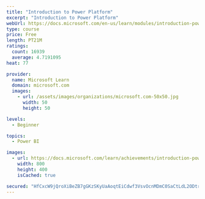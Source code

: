 ```yaml
---
title: "Introduction to Power Platform"
excerpt: "Introduction to Power Platform"
webUrl: https://docs.microsoft.com/en-us/learn/modules/introduction-power-platform/
type: course
price: Free
length: PT21M
ratings:
  count: 16939
  average: 4.7191095
heat: 77

provider:
  name: Microsoft Learn
  domain: microsoft.com
  images:
    - url: /assets/images/organizations/microsoft.com-50x50.jpg
      width: 50
      height: 50

levels:
  - Beginner

topics:
  - Power BI

images:
  - url: https://docs.microsoft.com/learn/achievements/introduction-power-platform-social.png
    width: 800
    height: 400
    isCached: true

secured: "HfCxcW9jQroXiBeZB7gGKzSKyUaAoqtEiCdwf3VsvOcnMDmC0SaCtLdL2ODtrAlzigBMWzkrN3YU6WIyW3Vsb7yKRxIp9uL1H7txVPgn5qRP5W3for8Yy2P95grZg7Wsc+nZgNKgonVQcSMcH1TShkjY0lvbgcANTwLvBqmpLmJ2DekWxupmUoG2sLVL81vPcVbdKd+5ABWvEJLvjVop+bsCbMmsNHHbPWug0opMvpgI67yi+PryXxG6nhMfoo4O0tulS/l1MqUWtl9B87kJKEfyBxY9sMEk7vznIifpizpDjQld68+Sx1rWGzBBW1ipj6zoJvCysoKf/tGGOuoDXOso6u0IiIi4wKGR7n6+nA1YATcA/Haac+WQBwgBLRKdmqCeTcLJMafAkmu+lo91j2ouEPvNJMvAeEQraqGs250zhGW2/O66CX5dyuo0uP7d;bwfGaZGMCF8ZXbAtZY5xZg=="
---
```


